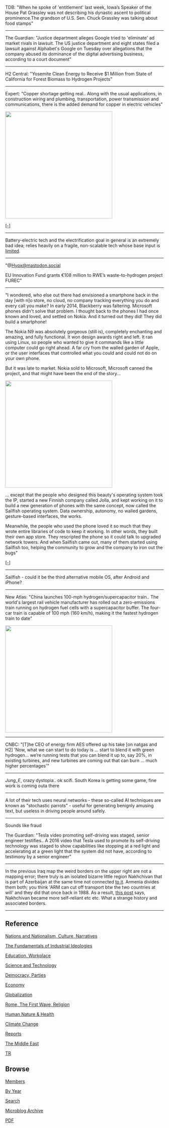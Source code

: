 
TDB: "When he spoke of 'entitlement' last week, Iowa’s Speaker of the
House Pat Grassley was not describing his dynastic ascent to political
prominence.The grandson of U.S. Sen. Chuck Grassley was talking about
food stamps"

---

The Guardian: "Justice department alleges Google tried to 'eliminate'
ad market rivals in lawsuit. The US justice department and eight
states filed a lawsuit against Alphabet's Google on Tuesday over
allegations that the company abused its dominance of the digital
advertising business, according to a court document"

---

H2 Central: "Yosemite Clean Energy to Receive $1 Million from State of
California for Forest Biomass to Hydrogen Projects"

---

Expert: "Copper shortage getting real.. Along with the usual
applications, in construction wiring and plumbing, transportation,
power transmission and communications, there is the added demand for
copper in electric vehicles"

<img width="340" src="https://aheadoftheherd.com/app/uploads/2023/01/image-46-768x423.png"/>

[[-]](https://www.kitco.com/commentaries/2023-01-24/Copper-shortage-getting-real.html)

---

Battery-electric tech and the electrification goal in general is an
extremely bad idea; relies heavily on a fragile, non-scalable tech
whose base input is [limited](2022/11/battery-electric.html#reserves).

---

"@Hypx@mastodon.social

EU Innovation Fund grants €108 million to RWE’s waste-to-hydrogen
project FUREC"

---

"I wondered, who else out there had envisioned a smartphone back in
the day [with n]o store, no cloud, no company tracking everything you
do and every call you make? In early 2014, Blackberry was
faltering. Microsoft phones didn't solve that problem. I thought back
to the phones I had once known and loved, and settled on Nokia. And it
turned out they did! They did build a smartphone!

The Nokia N9 was absolutely gorgeous (still is), completely enchanting
and amazing, and fully functional. It won design awards right and
left. It ran using Linux, so people who wanted to give it commands
like a little computer could go right ahead. A far cry from the walled
garden of Apple, or the user interfaces that controlled what you could
and could not do on your own phone.

But it was late to market. Nokia sold to Microsoft, Microsoft canned
the project, and that might have been the end of the story...

<img width="340" src="https://www.optoutproject.net/media/posts/5/responsive/N9-copy-md.jpg"/>

... except that the people who designed this beauty's operating system
took the IP, started a new Finnish company called Jolla, and kept
working on it to build a new generation of phones with the same
concept, now called the Sailfish operating system. Data ownership,
autonomy, no walled gardens, gesture-based interfaces, the works.

Meanwhile, the people who used the phone loved it so much that they
wrote entire libraries of code to keep it working. In other words,
they built their own app store. They rescripted the phone so it could
talk to upgraded network towers.  And when Sailfish came out, many of
them started using Sailfish too, helping the community to grow and the
company to iron out the bugs"

[[-]](https://www.optoutproject.net/sailfish-the-iphone-and-android-alternative/)

---

Sailfish - could it be the third alternative mobile OS, after Android
and iPhone?

---

New Atlas: "China launches 100-mph hydrogen/supercapacitor train.. The
world's largest rail vehicle manufacturer has rolled out a
zero-emissions train running on hydrogen fuel cells with a
supercapacitor buffer. The four-car train is capable of 100 mph (160
km/h), making it the fastest hydrogen train to date"

<img width="340" src="https://assets.newatlas.com/dims4/default/14970c7/2147483647/strip/true/crop/2048x1365+0+0/resize/1920x1280!/quality/90/?url=http%3A%2F%2Fnewatlas-brightspot.s3.amazonaws.com%2F43%2F3a%2F885c5b314e65bf02070ae739aa94%2Fflilhvpagailjzy.jpeg"/>

---

CNBC: "[T]he CEO of energy firm AES offered up his take
[on natgas and H2] 'Now, what we can start to do today is … start to
blend it with green hydrogen... we’re running tests that you can blend
it up to, say 20%, in existing turbines, and new turbines are coming out
that can burn …  much higher percentages'"

---

*Jung_E*, crazy dystopia.. ok scifi. South Korea is getting some game,
fine work is coming outa there

---

A lot of their tech uses neural networks - these so-called AI
techniques are known as "stochastic parrots" - useful for generating
benignly amusing text, but useless in driving people around
safely.

---

Sounds like fraud

The Guardian: "Tesla video promoting self-driving was staged, senior
engineer testifies.. A 2016 video that Tesla used to promote its
self-driving technology was staged to show capabilities like stopping
at a red light and accelerating at a green light that the system did
not have, according to testimony by a senior engineer"

---

In the previous Iraq map the weird borders on the upper right are not
a mapping error; there truly is an isolated bizarre little region
Nakhchivan that is part of Azerbaijan at the same time not connected
[to it](https://ychef.files.bbci.co.uk/976x549/p08kf7w6.jpg). Armenia
divides them both; you think 'ARM can cut off transport btw
the two countries at will' and they did that once back in 1988.
As a result, [this post](https://www.bbc.com/travel/article/20200721-nakhchivan-the-worlds-most-sustainable-nation)
says, Nakhchivan became more self-reliant etc etc. What a strange
history and associated borders.

---

## Reference

[Nations and Nationalism, Culture, Narratives](2013/02/nations-and-nationalism.html)

[The Fundamentals of Industrial Ideologies](2011/04/fundamentals-of-industrial-ideologies.html)

[Education, Workplace](2017/09/education-workplace.html)

[Science and Technology](2018/09/science-technology.html)

[Democracy, Parties](2016/11/democracy.html)

[Economy](2018/05/economy.html)

[Globalization](2018/09/globalization.html)

[Rome, The First Wave, Religion](2017/12/rome.html)

[Human Nature & Health](2020/07/human-nature.html)

[Climate Change](2018/12/climate.html)

[Reports](2019/05/reports.html)

[The Middle East](2019/07/middleeast.html)

[TR](../tr)

## Browse

[Members](2022/08/members.html)

[By Year](years.html)

[Search](search.html)

[Microblog Archive](mbl/index.html)

[PDF](https://drive.google.com/uc?export=view&id=1FSi-1MnqXVq_PVTEXzzflwN8-7h92N_R)
